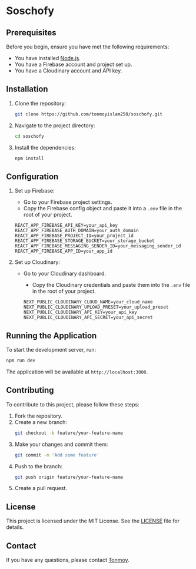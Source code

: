 # Soschofy
## Prerequisites

Before you begin, ensure you have met the following requirements:
- You have installed [Node.js](https://nodejs.org/).
- You have a Firebase account and project set up.
- You have a Cloudinary account and API key.

## Installation

1. Clone the repository:
    ```sh
    git clone https://github.com/tonmoyislam250/soschofy.git
    ```
2. Navigate to the project directory:
    ```sh
    cd soschofy
    ```
3. Install the dependencies:
    ```sh
    npm install
    ```

## Configuration

1. Set up Firebase:
    - Go to your Firebase project settings.
    - Copy the Firebase config object and paste it into a `.env` file in the root of your project.

    ```env
    REACT_APP_FIREBASE_API_KEY=your_api_key
    REACT_APP_FIREBASE_AUTH_DOMAIN=your_auth_domain
    REACT_APP_FIREBASE_PROJECT_ID=your_project_id
    REACT_APP_FIREBASE_STORAGE_BUCKET=your_storage_bucket
    REACT_APP_FIREBASE_MESSAGING_SENDER_ID=your_messaging_sender_id
    REACT_APP_FIREBASE_APP_ID=your_app_id
    ```

2. Set up Cloudinary:
    - Go to your Cloudinary dashboard.
        - Copy the Cloudinary credentials and paste them into the `.env` file in the root of your project.

        ```env
        NEXT_PUBLIC_CLOUDINARY_CLOUD_NAME=your_cloud_name
        NEXT_PUBLIC_CLOUDINARY_UPLOAD_PRESET=your_upload_preset
        NEXT_PUBLIC_CLOUDINARY_API_KEY=your_api_key
        NEXT_PUBLIC_CLOUDINARY_API_SECRET=your_api_secret
        ```

## Running the Application

To start the development server, run:
```sh
npm run dev
```

The application will be available at `http://localhost:3000`.

## Contributing

To contribute to this project, please follow these steps:
1. Fork the repository.
2. Create a new branch:
    ```sh
    git checkout -b feature/your-feature-name
    ```
3. Make your changes and commit them:
    ```sh
    git commit -m 'Add some feature'
    ```
4. Push to the branch:
    ```sh
    git push origin feature/your-feature-name
    ```
5. Create a pull request.

## License

This project is licensed under the MIT License. See the [LICENSE](LICENSE) file for details.

## Contact

If you have any questions, please contact [Tonmoy](mailto:).